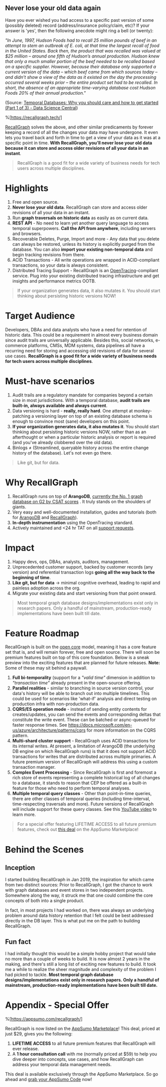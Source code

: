 ## Never lose your old data again

Have you ever wished you had access to a specific past version of some (possibly deleted) record (address/insurance policy/claim, etc)? If your answer is 'yes', then the following anecdote might ring a bell (or twenty):

*"In June, 1997, Hudson Foods had to recall 25 million pounds of beef in an attempt to stem an outbreak of E. coli, at that time the largest recall of food in the United States. Back then, the product that was recalled was valued at $25 million – around one fifth of Hudson’s annual production. Hudson knew that only a much smaller portion of the beef needed to be recalled based on a specific supplier. However, because their database only supported a current version of the data – which beef came from which sources today – and didn’t show a view of the data as it existed on the day the processing occurred several weeks prior – the entire product set had to be recalled. In short, the absence of an appropriate time-varying database cost Hudson Foods 20% of their annual production."*

(Source: [Temporal Databases: Why you should care and how to get started (Part 1 of 3) - Data Science Central](https://www.datasciencecentral.com/profiles/blogs/temporal-databases-why-you-should-care-and-how-to-get-started))

%[https://recallgraph.tech/]
 
[RecallGraph](https://recallgraph.tech/) solves the above, and other similar predicaments by forever keeping a record of all the changes your data may have undergone. It even lets you travel back and forth in time to get a view of your data as it was at a specific point in time. **With RecallGraph, you’ll never lose your old data because it can store and access older revisions of all your data in an instant**.

> RecallGraph is a good fit for a wide variety of business needs for tech users across multiple disciplines.

# Highlights
1. Free and open source.
1. **Never lose your old data**. RecallGraph can store and access older revisions of all your data in an instant.
1. Run **graph traversals on historic data** as easily as on current data.
1. **REST API** - No need to learn yet another query language to access temporal superpowers. **Call the API from anywhere**, including servers and browsers.
1. Recoverable Deletes, Purge, Import and more - Any data that you delete can always be restored, unless its history is explicitly purged from the database. You can also **import your existing non-temporal data** and begin tracking revisions from there.
1. ACID Transactions - All write operations are wrapped in ACID-compliant transactions, so your data is always consistent.
1. Distributed Tracing Support - RecallGraph is an [OpenTracing](http://opentracing.io/)-compliant service. Plug into your existing distributed tracing infrastructure and get insights and performance metrics OOTB.

> If your organization generates data, it also mutates it. You should start thinking about persisting historic versions NOW!

# Target Audience
Developers, DBAs and data analysts who have a need for retention of historic data. This could be a requirement in almost every business domain since audit trails are universally applicable. Besides this, social networks, e-commerce platforms, CMSs, MDM systems, data pipelines all have a recurring need for storing and accessing old revisions of data for several use cases. **RecallGraph is a good fit for a wide variety of business needs for tech users across multiple disciplines**.

# Must-have scenarios
1. Audit trails are a regulatory mandate for companies beyond a certain size in most jurisdictions. With a temporal database, **audit trails are built-in, always available and always current**.
1. Data versioning is hard - **really, really hard**. One attempt at monkey-patching a versioning layer on top of an existing database schema is enough to convince most (sane) developers on this point.
1. **If your organization generates data, it also mutates it**. You should start thinking about persisting historic versions NOW, rather than as an afterthought or when a particular historic analysis or report is required (and you've already clobbered over the old data).
1. Binlogs ≠ (Streamlined, queryable history across the entire change history of the database). Let's not even go there.

> Like git, but for data.

# Why RecallGraph
1. RecallGraph runs on top of **ArangoDB**, [currently the No. 1 graph database on G2 by CSAT scores](https://www.g2.com/categories/graph-databases?utf8=%E2%9C%93&order=top_shelf) . It truly stands on the shoulders of giants.
1. Very easy and well-documented installation, guides and tutorials (both for [ArangoDB](https://www.arangodb.com/docs/3.6/) and [RecallGraph](https://docs.recallgraph.tech/)).
1. **In-depth instrumentation** using the OpenTracing standard.
1. Actively maintained and <24 hr TAT on all [support requests](https://gitter.im/RecallGraph/community).

# Impact
1. Happy devs, ops, DBAs, analysts, auditors, management.
1. Unprecedented customer support, backed by customer records (any version) and referential transaction logs **going all the way back to the beginning of time**.
1. **Like git, but for data** -> minimal cognitive overhead, leading to rapid and painless adoption across the org.
1. Migrate your existing data and start versioning from that point onward.

> Most temporal graph database designs/implementations exist only in research papers. Only a handful of mainstream, production-ready implementations have been built till date.

# Feature Roadmap
RecallGraph is built on the [open core](https://en.wikipedia.org/wiki/Open-core_model) model, meaning it has a core feature set that is, and will remain forever, free and open source. There will soon be premium features built on top of this core foundation. Below is a sneak preview into the exciting features that are planned for future releases. **Note:** Some of these may sit behind a paywall.

1. **Full bi-temporality** (support for a *"valid time"* dimension in addition to *"transaction time"* already present in the open-source offering.
1. **Parallel realities** - similar to branching in source version control, your data's history will be able to branch out into multiple timelines. This could be used for scenarios like 'what-if' analysis and direct testing on production infra with non-production data.
1. **CQRS/ES operation mode** - instead of sending entity contents for creates/updates, you can send the events and corresponding deltas that constitute the write event. These can be batched or async-queued for faster response times. See https://docs.microsoft.com/en-us/azure/architecture/patterns/cqrs for more information on the CQRS pattern.
1. **Multi-shard cluster support** - RecallGraph uses ACID transactions for its internal writes. At present, a limitation of ArangoDB (the underlying DB engine on which RecallGraph runs) is that it does not support ACID transactions for writes that are distributed across multiple primaries. A future premium version of RecallGraph will address this using a custom transaction manager.
1. **Complex Event Processing** - Since RecallGraph is first and foremost a rich store of events representing a complete historical log of all changes to a database, it stands to reason that CEP be offered as a built-in feature for those who need to perform temporal analyses.
1. **Multiple temporal query classes** - Other than point-in-time queries, there are other classes of temporal queries (including time-interval, time-respecting traversals and more). Future versions of RecallGraph will include support for these query classes. See this [YouTube video](https://www.youtube.com/watch?v=A953O3hT1Os) to learn more.

> For a special offer featuring LIFETIME ACCESS to all future premium features, check out [this deal](https://appsumo.com/recallgraph/) on the AppSumo Marketplace!

# Behind the Scenes
## Inception
I started building RecallGraph in Jan 2019, the inspiration for which came from two distinct sources: Prior to RecallGraph, I got the chance to work with graph databases and event stores in two independent projects. Somewhere along the way, it struck me that one could combine the core concepts of both into a single product.

In fact, in most projects I had worked on, there was always an underlying problem around data history retention that I felt could be best addressed directly in the DB layer. This is what put me on the path to building RecallGraph.

## Fun fact
I had initially thought this would be a simple hobby project that would take no more than a couple of weeks to build. It is now almost 2 years in the making, and there's still a long list of exciting new features to build. It took me a while to realize the sheer magnitude and complexity of the problem I had picked to tackle. **Most temporal graph database designs/implementations exist only in research papers. Only a handful of mainstream, production-ready implementations have been built till date.**

# Appendix - Special Offer

%[https://appsumo.com/recallgraph/]

RecallGraph is now listed on the [AppSumo Marketplace](https://appsumo.com/recallgraph/)! This deal, priced at just $29, gives you the following:
1. **LIFETIME ACCESS** to all future premium features that RecallGraph will ever release.
1. A **1 hour consultation call** with me (normally priced at $59) to help you dive deeper into concepts, use cases, and how RecallGraph can address your temporal data management needs.

This deal is available exclusively through the AppSumo Marketplace. So go ahead and [grab your AppSumo Code](https://appsumo.com/recallgraph/) now!